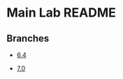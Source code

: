 # Main Lab README

## Branches

- [6.4](https://github.com/mauzs/4Tlabs/tree/6.4)

- [7.0](https://github.com/mauzs/4Tlabs/tree/7.0)